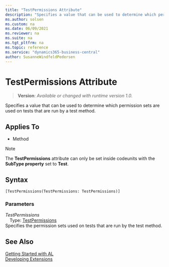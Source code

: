 ```yaml
---
title: "TestPermissions Attribute"
description: "Specifies a value that can be used to determine which permission sets are used on tests that are run by a test method."
ms.author: solsen
ms.custom: na
ms.date: 06/09/2021
ms.reviewer: na
ms.suite: na
ms.tgt_pltfrm: na
ms.topic: reference
ms.service: "dynamics365-business-central"
author: SusanneWindfeldPedersen
---
```

[//]: # (START>DO_NOT_EDIT)
[//]: # (IMPORTANT:Do not edit any of the content between here and the END>DO_NOT_EDIT.)
[//]: # (Any modifications should be made in the .xml files in the ModernDev repo.)

# TestPermissions Attribute
> **Version**: _Available or changed with runtime version 1.0._

Specifies a value that can be used to determine which permission sets are used on tests that are run by a test method.


## Applies To

- Method

> [!NOTE]
> The **TestPermissions** attribute can only be set inside codeunits with the **SubType property** set to **Test**.

## Syntax

```
[TestPermissions(TestPermissions: TestPermissions)]
```

### Parameters
*TestPermissions*  
&emsp;Type: [TestPermissions](../methods-auto/testpermissions/testpermissions-option.md)  
Specifies the permission sets used on tests that are run by the test method.


[//]: # (IMPORTANT: END>DO_NOT_EDIT)
## See Also  
[Getting Started with AL](../devenv-get-started.md)  
[Developing Extensions](../devenv-dev-overview.md)  